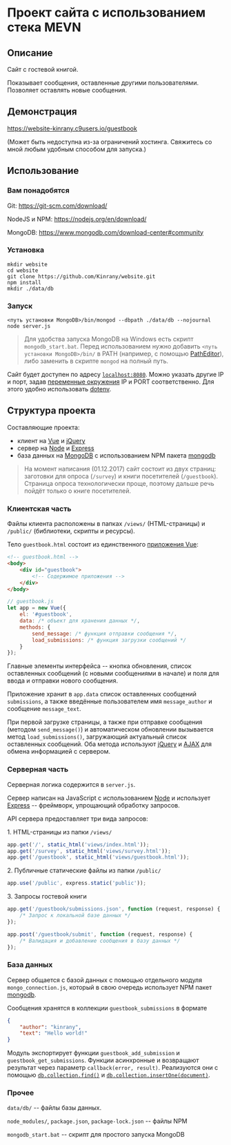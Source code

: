# Проект сайта с использованием стека MEVN

## Описание

Сайт с гостевой книгой. 

Показывает сообщения, оставленные другими пользователями. Позволяет оставлять новые сообщения.

## Демонстрация

https://website-kinrany.c9users.io/guestbook

(Может быть недоступна из-за ограничений хостинга. Свяжитесь со мной любым удобным способом для запуска.)

## Использование

### Вам понадобятся

Git: https://git-scm.com/download/

NodeJS и NPM: https://nodejs.org/en/download/

MongoDB: https://www.mongodb.com/download-center#community

### Установка

```
mkdir website
cd website
git clone https://github.com/Kinrany/website.git
npm install
mkdir ./data/db
```

### Запуск

```
<путь установки MongoDB>/bin/mongod --dbpath ./data/db --nojournal
node server.js
```

> Для удобства запуска MongoDB на Windows есть скрипт `mongodb_start.bat`.
> Перед использованием нужно добавить `<путь установки MongoDB>/bin/` в PATH (например, с помощью [PathEditor](https://patheditor2.codeplex.com/)), либо заменить в скрипте `mongod` на полный путь.

Сайт будет доступен по адресу [`localhost:8080`](http://localhost:8080/). Можно указать другие IP и порт, задав [переменные окружения](https://ru.wikipedia.org/wiki/%D0%9F%D0%B5%D1%80%D0%B5%D0%BC%D0%B5%D0%BD%D0%BD%D0%B0%D1%8F_%D1%81%D1%80%D0%B5%D0%B4%D1%8B) IP и PORT соответственно. Для этого удобно использовать [dotenv](https://www.npmjs.com/package/dotenv).

## Структура проекта

Составляющие проекта: 

 - клиент на [Vue](https://vuejs.org/v2/guide/index.html) и [jQuery](https://jquery.com/)
 - сервер на [Node](https://nodejs.org/en/about/) и [Express](https://expressjs.com/en/guide/routing.html)
 - база данных на [MongoDB](https://docs.mongodb.com/) с использованием NPM пакета [mongodb](https://www.npmjs.com/package/mongodb)

> На момент написания (01.12.2017) сайт состоит из двух страниц: заготовки для опроса (`/survey`) и книги посетителей (`/guestbook`). Страница опроса технологически проще, поэтому дальше речь пойдёт только о книге посетителей.

### Клиентская часть

Файлы клиента расположены в папках `/views/` (HTML-страницы) и `/public/` (библиотеки, скрипты и ресурсы).

Тело `guestbook.html` состоит из единственного [приложения Vue](https://vuejs.org/v2/guide/instance.html):

```html
<!-- guestbook.html -->
<body>
    <div id="guestbook">
        <!-- Содержимое приложения -->
    </div>
</body>
```

```javascript
// guestbook.js
let app = new Vue({
    el: '#guestbook',
    data: /* объект для хранения данных */,
    methods: {
        send_message: /* функция отправки сообщения */,
        load_submissions: /* функция загрузки сообщений */
    }
});
```

Главные элементы интерфейса -- кнопка обновления, список оставленных сообщений (с новыми сообщениями в начале) и поля для ввода и отправки нового сообщения.

Приложение хранит в `app.data` список оставленных сообщений `submissions`, а также введённые пользователем имя `message_author` и сообщение `message_text`.

При первой загрузке страницы, а также при отправке сообщения (методом `send_message()`) и автоматическом обновлении вызывается метод `load_submissions()`, загружающий актуальный список оставленных сообщений. Оба метода используют [jQuery](https://jquery.com/) и [AJAX](https://en.wikipedia.org/wiki/Ajax_%28programming%29) для обмена информацией с сервером.

### Серверная часть

Серверная логика содержится в `server.js`.

Сервер написан на JavaScript с использованием [Node](https://nodejs.org/en/about/) и использует [Express](https://expressjs.com/en/guide/routing.html) -- фреймворк, упрощающий обработку запросов. 

API сервера предоставляет три вида запросов:

1\. HTML-страницы из папки `/views/`

```javascript
app.get('/', static_html('views/index.html'));
app.get('/survey', static_html('views/survey.html'));
app.get('/guestbook', static_html('views/guestbook.html'));
```

2\. Публичные статические файлы из папки `/public/`

```javascript
app.use('/public', express.static('public'));
```

3\. Запросы гостевой книги

```javascript
app.get('/guestbook/submissions.json', function (request, response) { 
    /* Запрос к локальной базе данных */ 
});

app.post('/guestbook/submit', function (request, response) {
    /* Валидация и добавление сообщения в базу данных */
});
```

### База данных

Сервер общается с базой данных с помощью отдельного модуля `mongo_connection.js`,
который в свою очередь использует NPM пакет [mongodb](https://www.npmjs.com/package/mongodb).

Сообщения хранятся в коллекции `guestbook_submissions` в формате

```json
{
    "author": "kinrany",
    "text": "Hello world!"
}
```

Модуль экспортирует функции `guestbook_add_submission` и `guestbook_get_submissions`. 
Функции асинхронные и возвращают результат через параметр `callback(error, result)`. 
Реализуются они с помощью [`db.collection.find()`](https://docs.mongodb.com/manual/reference/method/db.collection.find/) 
и [`db.collection.insertOne(document)`](https://docs.mongodb.com/manual/reference/method/db.collection.insertOne/).

### Прочее

`data/db/` -- файлы базы данных.

`node_modules/`, `package.json`, `package-lock.json` -- файлы NPM

`mongodb_start.bat` -- скрипт для простого запуска MongoDB
